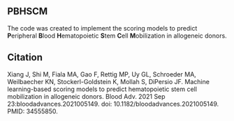 ## PBHSCM

The code was created to implement the scoring models to predict **P**eripheral **B**lood **H**ematopoietic **S**tem **C**ell **M**obilization in allogeneic donors.

## Citation

Xiang J, Shi M, Fiala MA, Gao F, Rettig MP, Uy GL, Schroeder MA, Weilbaecher KN, Stockerl-Goldstein K, Mollah S, DiPersio JF. Machine learning-based scoring models to predict hematopoietic stem cell mobilization in allogeneic donors. Blood Adv. 2021 Sep 23:bloodadvances.2021005149. doi: 10.1182/bloodadvances.2021005149. PMID: 34555850.

